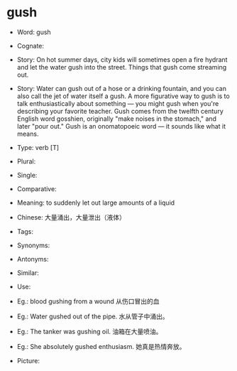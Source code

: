 # gush

- Word: gush
- Cognate: 
- Story: On hot summer days, city kids will sometimes open a fire hydrant and let the water gush into the street. Things that gush come streaming out.
- Story: Water can gush out of a hose or a drinking fountain, and you can also call the jet of water itself a gush. A more figurative way to gush is to talk enthusiastically about something — you might gush when you're describing your favorite teacher. Gush comes from the twelfth century English word gosshien, originally "make noises in the stomach," and later "pour out." Gush is an onomatopoeic word — it sounds like what it means.

- Type: verb [T]
- Plural: 
- Single: 
- Comparative: 
- Meaning: to suddenly let out large amounts of a liquid
- Chinese: 大量涌出，大量泄出（液体）
- Tags: 
- Synonyms: 
- Antonyms: 
- Similar: 
- Use: 
- Eg.: blood gushing from a wound 从伤口冒出的血
- Eg.: Water gushed out of the pipe. 水从管子中涌出。
- Eg.: The tanker was gushing oil. 油箱在大量喷油。
- Eg.: She absolutely gushed enthusiasm. 她真是热情奔放。
- Picture:

